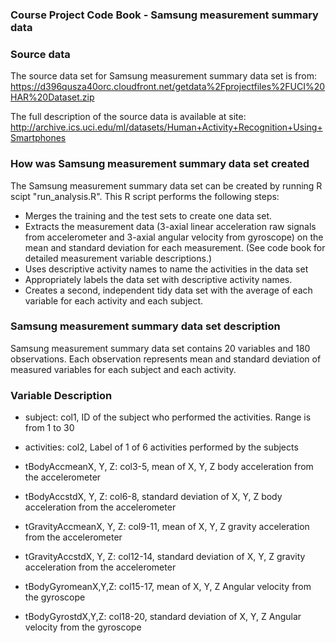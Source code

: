 ### Course Project Code Book - Samsung measurement summary data

### Source data
The source data set for Samsung measurement summary data set is from:
https://d396qusza40orc.cloudfront.net/getdata%2Fprojectfiles%2FUCI%20HAR%20Dataset.zip 

The full description of the source data is available at site:
http://archive.ics.uci.edu/ml/datasets/Human+Activity+Recognition+Using+Smartphones

### How was Samsung measurement summary data set created 
The Samsung measurement summary data set can be created by running R scipt "run_analysis.R". This R script 
performs the following steps:
* Merges the training and the test sets to create one data set.
* Extracts the measurement data (3-axial linear acceleration raw signals from accelerometer and 3-axial angular
velocity from gyroscope) on the mean and standard deviation for each measurement. (See code book for detailed
measurement variable descriptions.)
* Uses descriptive activity names to name the activities in the data set
* Appropriately labels the data set with descriptive activity names.
* Creates a second, independent tidy data set with the average of each variable for each activity and each subject.

### Samsung measurement summary data set description
Samsung measurement summary data set contains 20 variables and 180 observations.
Each observation represents mean and standard deviation of measured variables for each subject 
and each activity.

### Variable Description
 * subject: col1, ID of the subject who performed the activities. Range is from 1 to 30
 
 * activities: col2, Label of 1 of 6 activities performed by the subjects
 
 * tBodyAccmeanX, Y, Z: col3-5, mean of X, Y, Z body acceleration from the accelerometer
        
 * tBodyAccstdX, Y, Z: col6-8, standard deviation of X, Y, Z body acceleration from the accelerometer
 
 * tGravityAccmeanX, Y, Z: col9-11, mean of X, Y, Z gravity acceleration from the accelerometer
 
 * tGravityAccstdX, Y, Z: col12-14, standard deviation of X, Y, Z gravity acceleration from the accelerometer
 
 * tBodyGyromeanX,Y,Z: col15-17, mean of X, Y, Z Angular velocity from the gyroscope
 
 * tBodyGyrostdX,Y,Z: col18-20, standard deviation of X, Y, Z Angular velocity from the gyroscope
